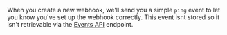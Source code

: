When you create a new webhook, we'll send you a simple `ping` event to let you know you've set up the webhook correctly. This event isnt stored so it isn't retrievable via the [Events API](/rest/reference/activity#ping-a-repository-webhook) endpoint.
